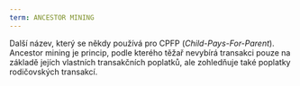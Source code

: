 ```yaml
---
term: ANCESTOR MINING
---
```


Další název, který se někdy používá pro CPFP (*Child-Pays-For-Parent*). Ancestor mining je princip, podle kterého těžař nevybírá transakci pouze na základě jejích vlastních transakčních poplatků, ale zohledňuje také poplatky rodičovských transakcí.